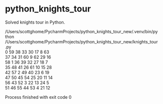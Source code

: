 # python_knights_tour
Solved knights tour in Python. 

/Users/scottghome/PycharmProjects/python_knights_tour_new/.venv/bin/python /Users/scottghome/PycharmProjects/python_knights_tour_new/knights_tour.py  
  0 59 38 33 30 17  8 63  
 37 34 31 60  9 62 29 16  
 58  1 36 39 32 27 18  7  
 35 48 41 26 61 10 15 28  
 42 57  2 49 40 23  6 19  
 47 50 45 54 25 20 11 14  
 56 43 52  3 22 13 24  5  
 51 46 55 44 53  4 21 12  

Process finished with exit code 0  
